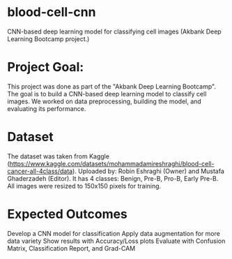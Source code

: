 # blood-cell-cnn
CNN-based deep learning model for classifying cell images (Akbank Deep Learning Bootcamp project.)
# Project Goal:
This project was done as part of the "Akbank Deep Learning Bootcamp". The goal is to build a CNN-based deep learning model to classify cell images. We worked on data preprocessing, building the model, and evaluating its performance.
# Dataset
The dataset was taken from Kaggle (https://www.kaggle.com/datasets/mohammadamireshraghi/blood-cell-cancer-all-4class/data).
Uploaded by: Robin Eshraghi (Owner) and Mustafa Ghaderzadeh (Editor).
It has 4 classes: Benign, Pre-B, Pro-B, Early Pre-B.
All images were resized to 150x150 pixels for training.
# Expected Outcomes
Develop a CNN model for classification
Apply data augmentation for more data variety
Show results with Accuracy/Loss plots
Evaluate with Confusion Matrix, Classification Report, and Grad-CAM
